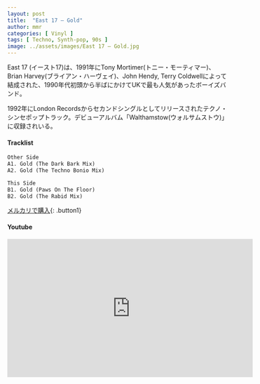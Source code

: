 ```yaml
---
layout: post
title:  "East 17 – Gold"
author: mmr
categories: [ Vinyl ]
tags: [ Techno, Synth-pop, 90s ]
image: ../assets/images/East 17 – Gold.jpg
---
```


East 17 (イースト17)は、1991年にTony Mortimer(トニー・モーティマー)、Brian Harvey(ブライアン・ハーヴェイ)、John Hendy, Terry Coldwellによって結成された、1990年代初頭から半ばにかけてUKで最も人気があったボーイズバンド。

1992年にLondon Recordsからセカンドシングルとしてリリースされたテクノ・シンセポップトラック。デビューアルバム「Walthamstow(ウォルサムストウ)」に収録されいる。



#### Tracklist
```md
Other Side
A1. Gold (The Dark Bark Mix)
A2. Gold (The Techno Bonio Mix)

This Side
B1. Gold (Paws On The Floor)
B2. Gold (The Rabid Mix)
```

[メルカリで購入](https://jp.mercari.com/item/m85597890873?afid=6142608987){: .button1}

#### Youtube
<iframe width="560" height="315" src="https://www.youtube.com/embed/eb8_6x1uJh8?si=biDKwR1_ec_wPNna" title="YouTube video player" frameborder="0" allow="accelerometer; autoplay; clipboard-write; encrypted-media; gyroscope; picture-in-picture; web-share" referrerpolicy="strict-origin-when-cross-origin" allowfullscreen></iframe>